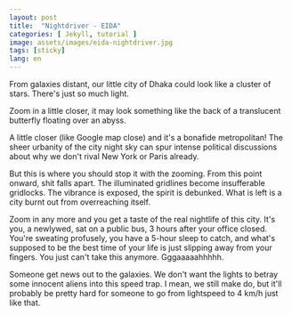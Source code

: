 ```yaml
---
layout: post
title:  "Nightdriver - EIDA"
categories: [ Jekyll, tutorial ]
image: assets/images/eida-nightdriver.jpg
tags: [sticky]
lang: en
---
```


From galaxies distant, our little city of Dhaka could look like a cluster of stars. There's just so much light. 

Zoom in a little closer, it may look something like the back of a translucent butterfly floating over an abyss. 

A little closer (like Google map close) and it's a bonafide metropolitan! The sheer urbanity of the city night sky can spur intense political discussions about why we don't rival New York or Paris already.

But this is where you should stop it with the zooming. From this point onward, shit falls apart. The illuminated gridlines become insufferable gridlocks. The vibrance is exposed, the spirit is debunked. What is left is a city burnt out from overreaching itself.

Zoom in any more and you get a taste of the real nightlife of this city. It's you, a newlywed, sat on a public bus, 3 hours after your office closed. You're sweating profusely, you have a 5-hour sleep to catch, and what's supposed to be the best time of your life is just slipping away from your fingers. You just can't take this anymore. Gggaaaaahhhhh.

Someone get news out to the galaxies. We don't want the lights to betray some innocent aliens into this speed trap. I mean, we still make do, but it'll probably be pretty hard for someone to go from lightspeed to 4 km/h just like that.
